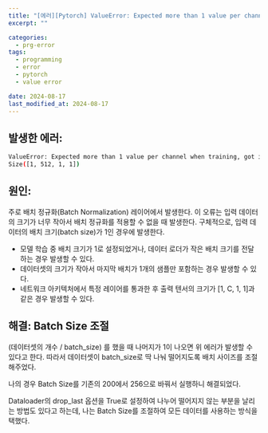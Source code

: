 ```yaml
---
title: "[에러][Pytorch] ValueError: Expected more than 1 value per channel when training, got input size torch.Size([1, C, 1, 1])"
excerpt: ""

categories:
  - prg-error
tags:
  - programming
  - error
  - pytorch
  - value error

date: 2024-08-17
last_modified_at: 2024-08-17
---
```


## 발생한 에러:
```bash
ValueError: Expected more than 1 value per channel when training, got input size torch.
Size([1, 512, 1, 1])
```

## 원인:
주로 배치 정규화(Batch Normalization) 레이어에서 발생한다. 이 오류는 입력 데이터의 크기가 너무 작아서 배치 정규화를 적용할 수 없을 때 발생한다. 구체적으로, 입력 데이터의 배치 크기(batch size)가 1인 경우에 발생한다.

- 모델 학습 중 배치 크기가 1로 설정되었거나, 데이터 로더가 작은 배치 크기를 전달하는 경우 발생할 수 있다.
- 데이터셋의 크기가 작아서 마지막 배치가 1개의 샘플만 포함하는 경우 발생할 수 있다.
- 네트워크 아키텍처에서 특정 레이어를 통과한 후 출력 텐서의 크기가 [1, C, 1, 1]과 같은 경우 발생할 수 있다.


## 해결: Batch Size 조절
(데이터셋의 개수 / batch_size) 를 했을 때 나머지가 1이 나오면 위 에러가 발생할 수 있다고 한다. 따라서 데이터셋이 batch_size로 딱 나눠 떨어지도록 배치 사이즈를 조절해주었다.

나의 경우 Batch Size를 기존의 200에서 256으로 바꿔서 실행하니 해결되었다.

Dataloader의 drop_last 옵션을 True로 설정하여 나누어 떨어지지 않는 부분을 날리는 방법도 있다고 하는데, 나는 Batch Size를 조절하여 모든 데이터를 사용하는 방식을 택했다.
